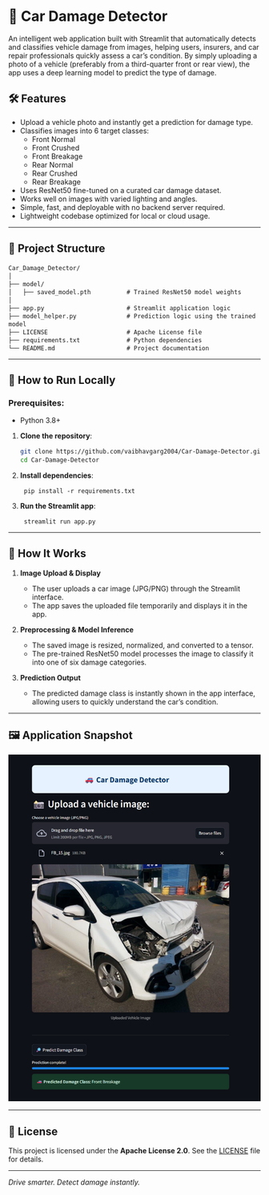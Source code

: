 # 🚗 Car Damage Detector

An intelligent web application built with Streamlit that automatically detects and classifies vehicle damage from images, helping users, insurers, and car repair professionals quickly assess a car’s condition. By simply uploading a photo of a vehicle (preferably from a third-quarter front or rear view), the app uses a deep learning model to predict the type of damage.

## 🛠 Features  
- Upload a vehicle photo and instantly get a prediction for damage type. 
- Classifies images into 6 target classes:
   - Front Normal
   - Front Crushed
   - Front Breakage
   - Rear Normal
   - Rear Crushed
   - Rear Breakage 
- Uses ResNet50 fine-tuned on a curated car damage dataset.
- Works well on images with varied lighting and angles.
- Simple, fast, and deployable with no backend server required.  
- Lightweight codebase optimized for local or cloud usage.  

---

## 📂 Project Structure

```
Car_Damage_Detector/
│
├── model/
│   ├── saved_model.pth          # Trained ResNet50 model weights
│
├── app.py                       # Streamlit application logic
├── model_helper.py              # Prediction logic using the trained model
├── LICENSE                      # Apache License file
├── requirements.txt             # Python dependencies
└── README.md                    # Project documentation
```

---

## 🚀 How to Run Locally  
### Prerequisites:  
- Python 3.8+

1. **Clone the repository**:
   ```bash
   git clone https://github.com/vaibhavgarg2004/Car-Damage-Detector.git
   cd Car-Damage-Detector
   ```
2. **Install dependencies**:   
   ```commandline
    pip install -r requirements.txt
   ```
3. **Run the Streamlit app**:   
   ```commandline
    streamlit run app.py
   ```

---

## 🧠 How It Works

1. **Image Upload & Display**  
   - The user uploads a car image (JPG/PNG) through the Streamlit interface.
   - The app saves the uploaded file temporarily and displays it in the app. 


2. **Preprocessing & Model Inference**  
   - The saved image is resized, normalized, and converted to a tensor.  
   - The pre-trained ResNet50 model processes the image to classify it into one of six damage categories. 

3. **Prediction Output**  
   - The predicted damage class is instantly shown in the app interface, allowing users to quickly understand the car’s condition.

---
   
## 🖼️ Application Snapshot

![Application UI](car_damage_detector_ui.png)

---

## 📄 License
This project is licensed under the **Apache License 2.0**. See the [LICENSE](./LICENSE) file for details.

---

*Drive smarter. Detect damage instantly.*

